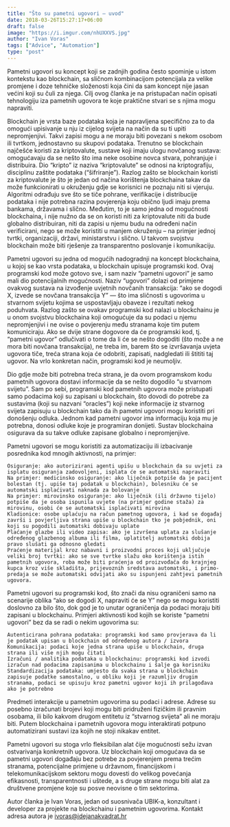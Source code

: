 ```yaml
---
title: "Što su pametni ugovori – uvod"
date: 2018-03-26T15:27:17+06:00
draft: false
image: "https://i.imgur.com/nhUXXVS.jpg"
author: "Ivan Voras"
tags: ["Advice", "Automation"]
type: "post"
---
```


Pametni ugovori su koncept koji se zadnjih godina često spominje u istom kontekstu kao blockchain, sa sličnom kombinacijom potencijala za velike promjene i doze tehničke složenosti koja čini da sam koncept nije jasan većini koji su čuli za njega. Cilj ovog članka je na pristupačan način opisati tehnologiju iza pametnih ugovora te koje praktične stvari se s njima mogu napraviti.

Blockchain je vrsta baze podataka koja je napravljena specifično za to da omogući upisivanje u nju iz cijelog svijeta na način da su ti upiti nepromjenjivi. Takvi zapisi mogu a ne moraju biti povezani s nekom osobom ili tvrtkom, jednostavno su skupovi podataka. Trenutno se blockchain najčešće koristi za kriptovalute, sustave koji imaju ulogu novčanog sustava: omogućavaju da se nešto što ima neke osobine novca stvara, pohranjuje i distribuira. Dio “kripto” iz naziva “kriptovalute” se odnosi na kriptografiju, disciplinu zaštite podataka (“šifriranje”). Razlog zašto se blockchain koristi za kriptovalute je što je jedan od načina korištenja blockchaina takav da može funkcionirati u okruženju gdje se korisnici ne poznaju niti si vjeruju. Algoritmi odrađuju sve što se tiče pohrane, verifikacije i distribucije podataka i nije potrebna razina povjerenja koju obično ljudi imaju prema bankama, državama i slično. Međutim, to je samo jedna od mogućnosti blockchaina, i nije nužno da se on koristi niti za kriptovalute niti da bude globalno distribuiran, niti da zapisi u njemu budu na određeni način verificirani, nego se može koristiti u manjem okruženju – na primjer jednoj tvrtki, organizaciji, državi, ministarstvu i slično. U takvom svojstvu blockchain može biti rješenje za transparentno poslovanje i komunikaciju.

Pametni ugovori su jedna od mogućih nadogradnji na koncept blockchaina, u kojoj se kao vrsta podataka, u blockchain upisuje programski kod. Ovaj programski kod može gotovo sve, i sam naziv “pametni ugovori” je samo mali dio potencijalnih mogućnosti. Naziv “ugovori” dolazi od primjene ovakvog sustava na izvođenje uvjetnih novčanih transakcija: “ako se dogodi X, izvede se novčana transakcija Y” — što ima sličnosti s ugovorima u stvarnom svijetu kojima se uspostavljaju obaveze i rezultati nekog poduhvata. Razlog zašto se ovakav programski kod nalazi u blockchainu je u onom svojstvu blockchaina koji omogućuje da su podaci u njemu nepromjenjivi i ne ovise o povjerenju među stranama koje tim putem komuniciraju. Ako se dvije strane dogovore da će programski kod, tj. “pametni ugovor” odlučivati o tome da li će se nešto dogoditi (što može a ne mora biti novčana transakcija), ne treba im, barem što se izvršavanja uvjeta ugovora tiče, treća strana koja će odobriti, zapisati, nadgledati ili štititi taj ugovor. Na vrlo konkretan način, programski kod je neumoljiv.

Dio gdje može biti potrebna treća strana, je da ovom programskom kodu pametnih ugovora dostavi informacije da se nešto dogodilo “u stvarnom svijetu”. Sam po sebi, programski kod pametnih ugovora može pristupati samo podacima koji su zapisani u blockchain, što dovodi do potrebe za sustavima (koji su nazvani “oracles”) koji neke informacije iz stvarnog svijeta zapisuju u blockchain tako da ih pametni ugovori mogu koristiti pri donošenju odluka. Jednom kad pametni ugovor ima informaciju koja mu je potrebna, donosi odluke koje je programiran donijeti. Sustav blockchaina osigurava da su takve odluke zapisane globalno i nepromjenjive.

Pametni ugovori se mogu koristiti za automatizaciju ili izbacivanje posrednika kod mnogih aktivnosti, na primjer:

    Osiguranje: ako autorizirani agenti upišu u blockchain da su uvjeti za isplatu osiguranja zadovoljeni, isplata će se automatski napraviti
    Na primjer: medicinsko osiguranje: ako liječnik potpiše da je pacijent bolestan (tj. upiše taj podatak u blockchain), bolesniku će se automatski isplaćivati naknada za bolovanje
    Na primjer: mirovinsko osiguranje: ako liječnik (ili državno tijelo) potpiše da je osoba ispunila uvjete (na primjer godine staža) za mirovinu, osobi će se automatski isplaćivati mirovina
    Kladionice: osobe uplaćuju na račun pametnog ugovora, i kad se događaj završi i povjerljiva strana upiše u blockchain tko je pobjednik, oni koji su pogodili automatski dobivaju uplate
    Plaćanje glazbe ili video zapisa: ako je izvršena uplata za slušanje određenog glazbenog albuma ili filma, uplatitelj automatski dobija pravo slušati ga odnosno gledati
    Praćenje materijal kroz nabavni i proizvodni proces koji uključuje veliki broj tvrtki: ako se sve tvrtke slažu oko korištenja istih pametnih ugovora, roba može biti praćenja od proizvođača do krajnjeg kupca kroz više skladišta, prijevoznih sredstava automatski, i primo-predaja se može automatski odvijati ako su ispunjeni zahtjevi pametnih ugovora.

Pametni ugovori su programski kod, što znači da nisu ograničeni samo na scenarije oblika “ako se dogodi X, napraviti će se Y” nego se mogu koristiti doslovno za bilo što, dok god je to unutar ograničenja da podaci moraju biti zapisani u blockchainu. Primjeri aktivnosti kod kojih se koriste “pametni ugovori” bez da se radi o nekim ugovorima su:

    Autenticirana pohrana podataka: programski kod samo provjerava da li je podatak upisan u blockchain od određenog autora / izvora
    Komunikacija: podaci koje jedna strana upiše u blockchain, druga strana ili više njih mogu čitati
    Izračuni / analitika podataka u blockchainu: programski kod izvodi izračun nad podacima zapisanima u blockchainu i šalje ga korisniku
    Standardizacija podataka: umjesto da svaka strana u blockchain zapisuje podatke samostalno, u obliku koji je razumljiv drugim stranama, podaci se upisuju kroz pametni ugovor koji ih prilagođava ako je potrebno

Predmeti interakcije u pametnim ugovorima su podaci i adrese. Adrese su posebno izračunati brojevi koji mogu biti pridruženi fizičkim ili pravnim osobama, ili bilo kakvom drugom entitetu iz “stvarnog svijeta” ali ne moraju biti. Putem blockchaina i pametnih ugovora mogu interaktirati potpuno automatizirani sustavi iza kojih ne stoji nikakav entitet.

Pametni ugovori su stoga vrlo fleksibilan alat čije mogućnosti sežu izvan ostvarivanja konkretnih ugovora. Uz blockchain koji omogućava da se pametni ugovori događaju bez potrebe za povjerenjem prema trećim stranama, potencijalne primjene u državnom, financijskom i telekomunikacijskom sektoru mogu dovesti do velikog povećanja efikasnosti, transparentnosti i uštede, a s druge strane mogu biti alat za društvene promjene koje su posve neovisne o tim sektorima.

 

Autor članka je Ivan Voras, jedan od suosnivača UBIK-a, konzultant i developer za projekte na blockchainu i pametnim ugovorima.
Kontakt adresa autora je ivoras@idejanakvadrat.hr
